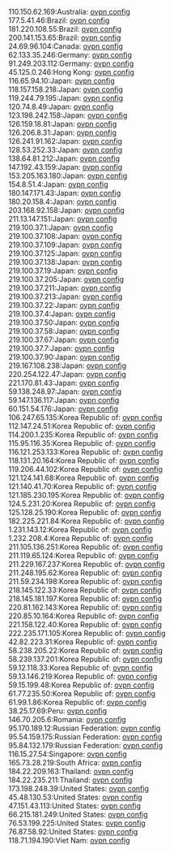 110.150.62.169:Australia: [ovpn config](vpn/110_150_62_169.ovpn)  
177.5.41.46:Brazil: [ovpn config](vpn/177_5_41_46.ovpn)  
181.220.108.55:Brazil: [ovpn config](vpn/181_220_108_55.ovpn)  
200.141.153.65:Brazil: [ovpn config](vpn/200_141_153_65.ovpn)  
24.69.96.104:Canada: [ovpn config](vpn/24_69_96_104.ovpn)  
62.133.35.246:Germany: [ovpn config](vpn/62_133_35_246.ovpn)  
91.249.203.112:Germany: [ovpn config](vpn/91_249_203_112.ovpn)  
45.125.0.246:Hong Kong: [ovpn config](vpn/45_125_0_246.ovpn)  
116.65.94.10:Japan: [ovpn config](vpn/116_65_94_10.ovpn)  
118.157.158.218:Japan: [ovpn config](vpn/118_157_158_218.ovpn)  
119.244.79.195:Japan: [ovpn config](vpn/119_244_79_195.ovpn)  
120.74.8.49:Japan: [ovpn config](vpn/120_74_8_49.ovpn)  
123.198.242.158:Japan: [ovpn config](vpn/123_198_242_158.ovpn)  
126.159.18.81:Japan: [ovpn config](vpn/126_159_18_81.ovpn)  
126.206.8.31:Japan: [ovpn config](vpn/126_206_8_31.ovpn)  
126.241.91.162:Japan: [ovpn config](vpn/126_241_91_162.ovpn)  
128.53.252.33:Japan: [ovpn config](vpn/128_53_252_33.ovpn)  
138.64.81.212:Japan: [ovpn config](vpn/138_64_81_212.ovpn)  
147.192.43.159:Japan: [ovpn config](vpn/147_192_43_159.ovpn)  
153.205.163.180:Japan: [ovpn config](vpn/153_205_163_180.ovpn)  
154.8.51.4:Japan: [ovpn config](vpn/154_8_51_4.ovpn)  
180.147.171.43:Japan: [ovpn config](vpn/180_147_171_43.ovpn)  
180.20.158.4:Japan: [ovpn config](vpn/180_20_158_4.ovpn)  
203.168.92.158:Japan: [ovpn config](vpn/203_168_92_158.ovpn)  
211.13.147.151:Japan: [ovpn config](vpn/211_13_147_151.ovpn)  
219.100.37.1:Japan: [ovpn config](vpn/219_100_37_1.ovpn)  
219.100.37.108:Japan: [ovpn config](vpn/219_100_37_108.ovpn)  
219.100.37.109:Japan: [ovpn config](vpn/219_100_37_109.ovpn)  
219.100.37.125:Japan: [ovpn config](vpn/219_100_37_125.ovpn)  
219.100.37.138:Japan: [ovpn config](vpn/219_100_37_138.ovpn)  
219.100.37.19:Japan: [ovpn config](vpn/219_100_37_19.ovpn)  
219.100.37.205:Japan: [ovpn config](vpn/219_100_37_205.ovpn)  
219.100.37.211:Japan: [ovpn config](vpn/219_100_37_211.ovpn)  
219.100.37.213:Japan: [ovpn config](vpn/219_100_37_213.ovpn)  
219.100.37.22:Japan: [ovpn config](vpn/219_100_37_22.ovpn)  
219.100.37.4:Japan: [ovpn config](vpn/219_100_37_4.ovpn)  
219.100.37.50:Japan: [ovpn config](vpn/219_100_37_50.ovpn)  
219.100.37.58:Japan: [ovpn config](vpn/219_100_37_58.ovpn)  
219.100.37.67:Japan: [ovpn config](vpn/219_100_37_67.ovpn)  
219.100.37.7:Japan: [ovpn config](vpn/219_100_37_7.ovpn)  
219.100.37.90:Japan: [ovpn config](vpn/219_100_37_90.ovpn)  
219.167.108.238:Japan: [ovpn config](vpn/219_167_108_238.ovpn)  
220.254.122.47:Japan: [ovpn config](vpn/220_254_122_47.ovpn)  
221.170.81.43:Japan: [ovpn config](vpn/221_170_81_43.ovpn)  
59.138.248.97:Japan: [ovpn config](vpn/59_138_248_97.ovpn)  
59.147.136.117:Japan: [ovpn config](vpn/59_147_136_117.ovpn)  
60.151.54.176:Japan: [ovpn config](vpn/60_151_54_176.ovpn)  
106.247.65.135:Korea Republic of: [ovpn config](vpn/106_247_65_135.ovpn)  
112.147.24.51:Korea Republic of: [ovpn config](vpn/112_147_24_51.ovpn)  
114.200.1.235:Korea Republic of: [ovpn config](vpn/114_200_1_235.ovpn)  
115.95.116.35:Korea Republic of: [ovpn config](vpn/115_95_116_35.ovpn)  
116.121.253.133:Korea Republic of: [ovpn config](vpn/116_121_253_133.ovpn)  
118.131.20.164:Korea Republic of: [ovpn config](vpn/118_131_20_164.ovpn)  
119.206.44.102:Korea Republic of: [ovpn config](vpn/119_206_44_102.ovpn)  
121.124.141.68:Korea Republic of: [ovpn config](vpn/121_124_141_68.ovpn)  
121.140.41.70:Korea Republic of: [ovpn config](vpn/121_140_41_70.ovpn)  
121.185.230.195:Korea Republic of: [ovpn config](vpn/121_185_230_195.ovpn)  
124.5.231.20:Korea Republic of: [ovpn config](vpn/124_5_231_20.ovpn)  
125.128.25.190:Korea Republic of: [ovpn config](vpn/125_128_25_190.ovpn)  
182.225.221.84:Korea Republic of: [ovpn config](vpn/182_225_221_84.ovpn)  
1.231.143.12:Korea Republic of: [ovpn config](vpn/1_231_143_12.ovpn)  
1.232.208.4:Korea Republic of: [ovpn config](vpn/1_232_208_4.ovpn)  
211.105.136.251:Korea Republic of: [ovpn config](vpn/211_105_136_251.ovpn)  
211.119.65.124:Korea Republic of: [ovpn config](vpn/211_119_65_124.ovpn)  
211.229.167.237:Korea Republic of: [ovpn config](vpn/211_229_167_237.ovpn)  
211.248.195.62:Korea Republic of: [ovpn config](vpn/211_248_195_62.ovpn)  
211.59.234.198:Korea Republic of: [ovpn config](vpn/211_59_234_198.ovpn)  
218.145.122.33:Korea Republic of: [ovpn config](vpn/218_145_122_33.ovpn)  
218.145.181.197:Korea Republic of: [ovpn config](vpn/218_145_181_197.ovpn)  
220.81.162.143:Korea Republic of: [ovpn config](vpn/220_81_162_143.ovpn)  
220.85.10.164:Korea Republic of: [ovpn config](vpn/220_85_10_164.ovpn)  
221.158.122.40:Korea Republic of: [ovpn config](vpn/221_158_122_40.ovpn)  
222.235.171.105:Korea Republic of: [ovpn config](vpn/222_235_171_105.ovpn)  
42.82.223.31:Korea Republic of: [ovpn config](vpn/42_82_223_31.ovpn)  
58.238.205.22:Korea Republic of: [ovpn config](vpn/58_238_205_22.ovpn)  
58.239.137.201:Korea Republic of: [ovpn config](vpn/58_239_137_201.ovpn)  
59.12.118.33:Korea Republic of: [ovpn config](vpn/59_12_118_33.ovpn)  
59.13.146.219:Korea Republic of: [ovpn config](vpn/59_13_146_219.ovpn)  
59.15.199.48:Korea Republic of: [ovpn config](vpn/59_15_199_48.ovpn)  
61.77.235.50:Korea Republic of: [ovpn config](vpn/61_77_235_50.ovpn)  
61.99.1.86:Korea Republic of: [ovpn config](vpn/61_99_1_86.ovpn)  
38.25.17.69:Peru: [ovpn config](vpn/38_25_17_69.ovpn)  
146.70.205.6:Romania: [ovpn config](vpn/146_70_205_6.ovpn)  
95.170.189.12:Russian Federation: [ovpn config](vpn/95_170_189_12.ovpn)  
95.54.159.175:Russian Federation: [ovpn config](vpn/95_54_159_175.ovpn)  
95.84.132.179:Russian Federation: [ovpn config](vpn/95_84_132_179.ovpn)  
116.15.27.54:Singapore: [ovpn config](vpn/116_15_27_54.ovpn)  
165.73.28.219:South Africa: [ovpn config](vpn/165_73_28_219.ovpn)  
184.22.209.163:Thailand: [ovpn config](vpn/184_22_209_163.ovpn)  
184.22.235.211:Thailand: [ovpn config](vpn/184_22_235_211.ovpn)  
173.198.248.39:United States: [ovpn config](vpn/173_198_248_39.ovpn)  
45.48.130.53:United States: [ovpn config](vpn/45_48_130_53.ovpn)  
47.151.43.113:United States: [ovpn config](vpn/47_151_43_113.ovpn)  
66.215.181.249:United States: [ovpn config](vpn/66_215_181_249.ovpn)  
76.53.199.225:United States: [ovpn config](vpn/76_53_199_225.ovpn)  
76.87.58.92:United States: [ovpn config](vpn/76_87_58_92.ovpn)  
118.71.194.190:Viet Nam: [ovpn config](vpn/118_71_194_190.ovpn)  
